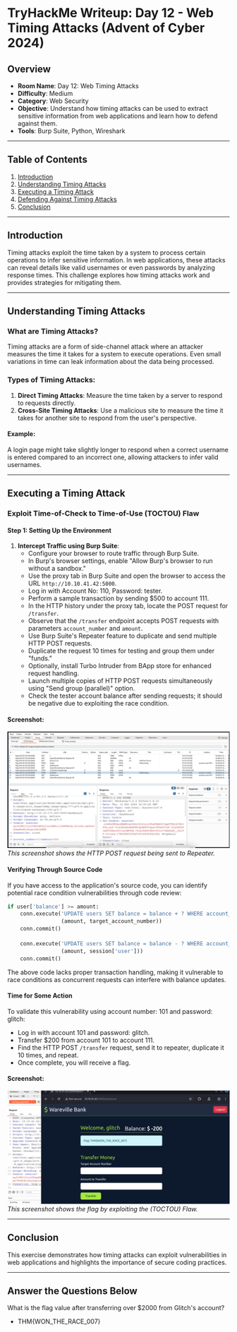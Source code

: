 # **TryHackMe Writeup: Day 12 - Web Timing Attacks (Advent of Cyber 2024)**

## **Overview**
- **Room Name**: Day 12: Web Timing Attacks
- **Difficulty**: Medium
- **Category**: Web Security
- **Objective**: Understand how timing attacks can be used to extract sensitive information from web applications and learn how to defend against them.
- **Tools**: Burp Suite, Python, Wireshark

---

## **Table of Contents**
1. [Introduction](#introduction)
2. [Understanding Timing Attacks](#understanding-timing-attacks)
3. [Executing a Timing Attack](#executing-a-timing-attack)
4. [Defending Against Timing Attacks](#defending-against-timing-attacks)
5. [Conclusion](#conclusion)

---

## **Introduction**

Timing attacks exploit the time taken by a system to process certain operations to infer sensitive information. In web applications, these attacks can reveal details like valid usernames or even passwords by analyzing response times. This challenge explores how timing attacks work and provides strategies for mitigating them.

---

## **Understanding Timing Attacks**

### What are Timing Attacks?
Timing attacks are a form of side-channel attack where an attacker measures the time it takes for a system to execute operations. Even small variations in time can leak information about the data being processed.

### Types of Timing Attacks:
1. **Direct Timing Attacks**: Measure the time taken by a server to respond to requests directly.
2. **Cross-Site Timing Attacks**: Use a malicious site to measure the time it takes for another site to respond from the user's perspective.

#### Example:
A login page might take slightly longer to respond when a correct username is entered compared to an incorrect one, allowing attackers to infer valid usernames.

---

## **Executing a Timing Attack**

### Exploit Time-of-Check to Time-of-Use (TOCTOU) Flaw

#### Step 1: Setting Up the Environment

1. **Intercept Traffic using Burp Suite**:
   - Configure your browser to route traffic through Burp Suite.
   - In Burp's browser settings, enable "Allow Burp's browser to run without a sandbox."
   - Use the proxy tab in Burp Suite and open the browser to access the URL `http://10.10.41.42:5000`.
   - Log in with Account No: 110, Password: tester.
   - Perform a sample transaction by sending $500 to account 111.
   - In the HTTP history under the proxy tab, locate the POST request for `/transfer`.
   - Observe that the `/transfer` endpoint accepts POST requests with parameters `account_number` and `amount`.
   - Use Burp Suite's Repeater feature to duplicate and send multiple HTTP POST requests.
   - Duplicate the request 10 times for testing and group them under "funds."
   - Optionally, install Turbo Intruder from BApp store for enhanced request handling.
   - Launch multiple copies of HTTP POST requests simultaneously using "Send group (parallel)" option.
   - Check the tester account balance after sending requests; it should be negative due to exploiting the race condition.

#### Screenshot:
   ![Burp Suite Setup](images/burp-setup.png)  
   *This screenshot shows the HTTP POST request being sent to Repeater.*

#### Verifying Through Source Code
If you have access to the application's source code, you can identify potential race condition vulnerabilities through code review:

```python
if user['balance'] >= amount:
    conn.execute('UPDATE users SET balance = balance + ? WHERE account_number = ?', 
                 (amount, target_account_number))
    conn.commit()

    conn.execute('UPDATE users SET balance = balance - ? WHERE account_number = ?', 
                 (amount, session['user']))
    conn.commit()
```

The above code lacks proper transaction handling, making it vulnerable to race conditions as concurrent requests can interfere with balance updates.

#### Time for Some Action
To validate this vulnerability using account number: 101 and password: glitch:

- Log in with account 101 and password: glitch.
- Transfer $200 from account 101 to account 111.
- Find the HTTP POST `/transfer` request, send it to repeater, duplicate it 10 times, and repeat.
- Once complete, you will receive a flag.

#### Screenshot:
![Flag](images/flag.png)  
*This screenshot shows the flag by exploiting the (TOCTOU) Flaw.*

---

## **Conclusion**

This exercise demonstrates how timing attacks can exploit vulnerabilities in web applications and highlights the importance of secure coding practices.

---

## **Answer the Questions Below**

What is the flag value after transferring over $2000 from Glitch's account?
- THM{WON_THE_RACE_007}